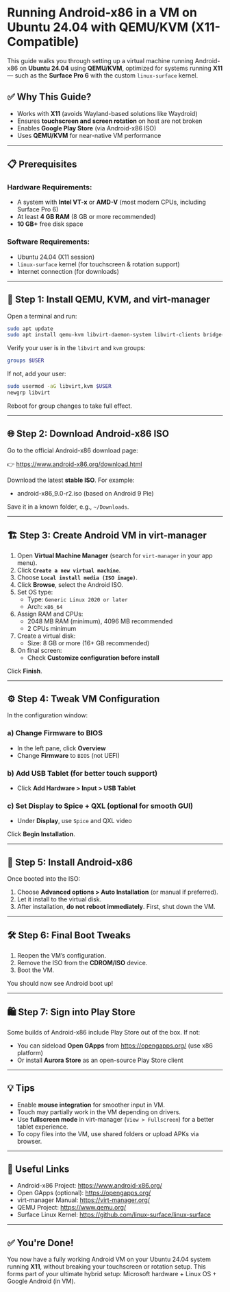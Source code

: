 # Running Android-x86 in a VM on Ubuntu 24.04 with QEMU/KVM (X11-Compatible)

This guide walks you through setting up a virtual machine running Android-x86 on **Ubuntu 24.04** using **QEMU/KVM**, optimized for systems running **X11** — such as the **Surface Pro 6** with the custom `linux-surface` kernel.

## ✅ Why This Guide?
- Works with **X11** (avoids Wayland-based solutions like Waydroid)
- Ensures **touchscreen and screen rotation** on host are not broken
- Enables **Google Play Store** (via Android-x86 ISO)
- Uses **QEMU/KVM** for near-native VM performance

---

## 📋 Prerequisites

### Hardware Requirements:
- A system with **Intel VT-x** or **AMD-V** (most modern CPUs, including Surface Pro 6)
- At least **4 GB RAM** (8 GB or more recommended)
- **10 GB+** free disk space

### Software Requirements:
- Ubuntu 24.04 (X11 session)
- `linux-surface` kernel (for touchscreen & rotation support)
- Internet connection (for downloads)

---

## 🧰 Step 1: Install QEMU, KVM, and virt-manager

Open a terminal and run:

```bash
sudo apt update
sudo apt install qemu-kvm libvirt-daemon-system libvirt-clients bridge-utils virt-manager
```

Verify your user is in the `libvirt` and `kvm` groups:

```bash
groups $USER
```

If not, add your user:

```bash
sudo usermod -aG libvirt,kvm $USER
newgrp libvirt
```

Reboot for group changes to take full effect.

---

## 🌐 Step 2: Download Android-x86 ISO

Go to the official Android-x86 download page:

👉 https://www.android-x86.org/download.html

Download the latest **stable ISO**. For example:

- android-x86_9.0-r2.iso (based on Android 9 Pie)

Save it in a known folder, e.g., `~/Downloads`.

---

## 🏗️ Step 3: Create Android VM in virt-manager

1. Open **Virtual Machine Manager** (search for `virt-manager` in your app menu).
2. Click **`Create a new virtual machine`**.
3. Choose **`Local install media (ISO image)`**.
4. Click **Browse**, select the Android ISO.
5. Set OS type:
   - Type: `Generic Linux 2020 or later`
   - Arch: `x86_64`
6. Assign RAM and CPUs:
   - 2048 MB RAM (minimum), 4096 MB recommended
   - 2 CPUs minimum
7. Create a virtual disk:
   - Size: 8 GB or more (16+ GB recommended)
8. On final screen:
   - Check **Customize configuration before install**

Click **Finish**.

---

## ⚙️ Step 4: Tweak VM Configuration

In the configuration window:

### a) Change Firmware to BIOS
- In the left pane, click **Overview**
- Change **Firmware** to `BIOS` (not UEFI)

### b) Add USB Tablet (for better touch support)
- Click **Add Hardware > Input > USB Tablet**

### c) Set Display to Spice + QXL (optional for smooth GUI)
- Under **Display**, use `Spice` and QXL video

Click **Begin Installation**.

---

## 📲 Step 5: Install Android-x86

Once booted into the ISO:

1. Choose **Advanced options > Auto Installation** (or manual if preferred).
2. Let it install to the virtual disk.
3. After installation, **do not reboot immediately**. First, shut down the VM.

---

## 🛠️ Step 6: Final Boot Tweaks

1. Reopen the VM’s configuration.
2. Remove the ISO from the **CDROM/ISO** device.
3. Boot the VM.

You should now see Android boot up!

---

## 🛍️ Step 7: Sign into Play Store

Some builds of Android-x86 include Play Store out of the box.
If not:
- You can sideload **Open GApps** from https://opengapps.org/ (use x86 platform)
- Or install **Aurora Store** as an open-source Play Store client

---

## 💡 Tips

- Enable **mouse integration** for smoother input in VM.
- Touch may partially work in the VM depending on drivers.
- Use **fullscreen mode** in virt-manager (`View > Fullscreen`) for a better tablet experience.
- To copy files into the VM, use shared folders or upload APKs via browser.

---

## 📌 Useful Links

- Android-x86 Project: https://www.android-x86.org/
- Open GApps (optional): https://opengapps.org/
- virt-manager Manual: https://virt-manager.org/
- QEMU Project: https://www.qemu.org/
- Surface Linux Kernel: https://github.com/linux-surface/linux-surface

---

## ✅ You're Done!

You now have a fully working Android VM on your Ubuntu 24.04 system running **X11**, without breaking your touchscreen or rotation setup. This forms part of your ultimate hybrid setup: Microsoft hardware + Linux OS + Google Android (in VM).
